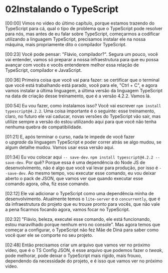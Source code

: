 # 02Instalando o TypeScript

[00:00] Vimos no vídeo do último capítulo, porque estamos trazendo do TypeScript para cá, qual o tipo de problema que o TypeScript pode resolver para nós, mas antes de eu falar sobre TypeScript, começarmos a codificar utilizando a linguagem TypeScript, precisamos instalar ele na nossa máquina, mais propriamente dito o compilador TypeScript.

[00:23] Você pode pensar: "Flávio, compilador?". Segura um pouco, você vai entender, vamos só preparar a nossa infraestrutura para que eu possa avançar com vocês e vocês entenderem melhor essa relação de TypeScript, compilador e JavaScript.

[00:36] Primeira coisa que você vai para fazer: se certificar que o terminal que você está trabalhando está parado, você para ele, "Ctrl + C", e agora vamos instalar a última linguagem, a última versão da linguagem TypeScript na data de criação desse treinamento, que é a versão 4.2.2. Vamos lá.

[00:54] Eu vou fazer, como instalamos isso? Você vai escrever `npm install typescript@4.2.2`. Uma coisa importante é o seguinte: esse treinamento, claro, no futuro ele vai caducar, novas versões do TypeScript vão sair, mas utilize sempre a versão do estou utilizando aqui para que você não tenha nenhuma quebra de compatibilidade.

[01:21] E, após terminar o curso, nada te impede de você fazer o *upgrade* da linguagem TypeScript e poder correr atrás se algo mudou, se algum detalhe mudou. Vamos usar essa versão aqui.

[01:34] Eu vou colocar aqui `-- save-dev`. `npm install typescript@4.2.2 --save-dev`. Por quê? Porque essa é uma dependência do Node JS de desenvolvimento, não é algo que você vai levar para produção, por isso é `--save-dev`. Ao mesmo tempo, vou executar esse comando, eu vou deixar aberto o pack de JSON, que vamos ver que quando executar esse comando agora, olha, fiz esse comando.

[02:12] Ele vai adicionar o TypeScript como uma dependência minha de desenvolvimento. Atualmente temos o `lite-server` e o `concurrently`, que é da infraestrutura do projeto que eu trouxe pronto para vocês, que não vale a pena ficarmos focando agora, vamos focar no TypeScript.

[02:32] "Flávio, beleza, executei esse comando, ele está funcionando, estou maravilhado porque nenhum erro no console". Mas agora temos que começar a configurar, o TypeScript não fez Mãe de Diná para saber como você quer ele se comporte no seu projeto.

[02:48] Então precisamos criar um arquivo que vamos ver no próximo vídeo, que é o TS Config JSON, é esse arquivo que podemos fazer o *tweak*, pode melhorar, pode deixar o TypeScript mais rígido, mais frouxo, dependendo da necessidade do projeto, e é isso que vamos ver no próximo vídeo.


